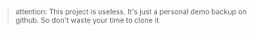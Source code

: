 > attention: This project is useless. It's just a personal demo backup on github. So don't waste your time to clone it.